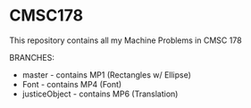# CMSC178
This repository contains all my Machine Problems in CMSC 178

BRANCHES:
* master - contains MP1 (Rectangles w/ Ellipse)
* Font - contains MP4 (Font)
* justiceObject - contains MP6 (Translation)

